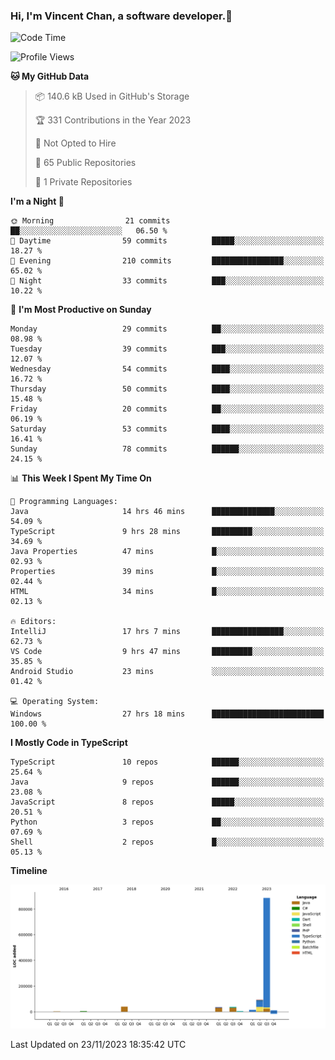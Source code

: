 ### Hi, I'm Vincent Chan, a software developer.👋

<!--
**hkvincent/hkvincent** is a ✨ _special_ ✨ repository because its `README.md` (this file) appears on your GitHub profile.

Here are some ideas to get you started:

- 🔭 I’m currently working on ...
- 🌱 I’m currently learning ...
- 👯 I’m looking to collaborate on ...
- 🤔 I’m looking for help with ...
- 💬 Ask me about ...
- 📫 How to reach me: ...
- 😄 Pronouns: ...
- ⚡ Fun fact: ...
-->
<!--START_SECTION:waka-->
![Code Time](http://img.shields.io/badge/Code%20Time-627%20hrs%201%20min-blue)

![Profile Views](http://img.shields.io/badge/Profile%20Views-0-blue)

**🐱 My GitHub Data** 

> 📦 140.6 kB Used in GitHub's Storage 
 > 
> 🏆 331 Contributions in the Year 2023
 > 
> 🚫 Not Opted to Hire
 > 
> 📜 65 Public Repositories 
 > 
> 🔑 1 Private Repositories 
 > 
**I'm a Night 🦉** 

```text
🌞 Morning                21 commits          ██░░░░░░░░░░░░░░░░░░░░░░░   06.50 % 
🌆 Daytime                59 commits          █████░░░░░░░░░░░░░░░░░░░░   18.27 % 
🌃 Evening                210 commits         ████████████████░░░░░░░░░   65.02 % 
🌙 Night                  33 commits          ███░░░░░░░░░░░░░░░░░░░░░░   10.22 % 
```
📅 **I'm Most Productive on Sunday** 

```text
Monday                   29 commits          ██░░░░░░░░░░░░░░░░░░░░░░░   08.98 % 
Tuesday                  39 commits          ███░░░░░░░░░░░░░░░░░░░░░░   12.07 % 
Wednesday                54 commits          ████░░░░░░░░░░░░░░░░░░░░░   16.72 % 
Thursday                 50 commits          ████░░░░░░░░░░░░░░░░░░░░░   15.48 % 
Friday                   20 commits          ██░░░░░░░░░░░░░░░░░░░░░░░   06.19 % 
Saturday                 53 commits          ████░░░░░░░░░░░░░░░░░░░░░   16.41 % 
Sunday                   78 commits          ██████░░░░░░░░░░░░░░░░░░░   24.15 % 
```


📊 **This Week I Spent My Time On** 

```text
💬 Programming Languages: 
Java                     14 hrs 46 mins      ██████████████░░░░░░░░░░░   54.09 % 
TypeScript               9 hrs 28 mins       █████████░░░░░░░░░░░░░░░░   34.69 % 
Java Properties          47 mins             █░░░░░░░░░░░░░░░░░░░░░░░░   02.93 % 
Properties               39 mins             █░░░░░░░░░░░░░░░░░░░░░░░░   02.44 % 
HTML                     34 mins             █░░░░░░░░░░░░░░░░░░░░░░░░   02.13 % 

🔥 Editors: 
IntelliJ                 17 hrs 7 mins       ████████████████░░░░░░░░░   62.73 % 
VS Code                  9 hrs 47 mins       █████████░░░░░░░░░░░░░░░░   35.85 % 
Android Studio           23 mins             ░░░░░░░░░░░░░░░░░░░░░░░░░   01.42 % 

💻 Operating System: 
Windows                  27 hrs 18 mins      █████████████████████████   100.00 % 
```

**I Mostly Code in TypeScript** 

```text
TypeScript               10 repos            ██████░░░░░░░░░░░░░░░░░░░   25.64 % 
Java                     9 repos             ██████░░░░░░░░░░░░░░░░░░░   23.08 % 
JavaScript               8 repos             █████░░░░░░░░░░░░░░░░░░░░   20.51 % 
Python                   3 repos             ██░░░░░░░░░░░░░░░░░░░░░░░   07.69 % 
Shell                    2 repos             █░░░░░░░░░░░░░░░░░░░░░░░░   05.13 % 
```



**Timeline**

![Lines of Code chart](https://raw.githubusercontent.com/hkvincent/hkvincent/main/assets/bar_graph.png)


 Last Updated on 23/11/2023 18:35:42 UTC
<!--END_SECTION:waka-->
